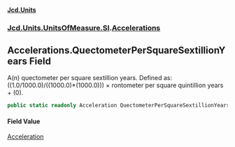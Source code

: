 #### [Jcd.Units](index.md 'index')
### [Jcd.Units.UnitsOfMeasure.SI](Jcd.Units.UnitsOfMeasure.SI.md 'Jcd.Units.UnitsOfMeasure.SI').[Accelerations](Accelerations.md 'Jcd.Units.UnitsOfMeasure.SI.Accelerations')

## Accelerations.QuectometerPerSquareSextillionYears Field

A(n) quectometer per square sextillion years. Defined as: ((1.0/1000.0)/((1000.0)*(1000.0))) × rontometer per square quintillion years + (0).

```csharp
public static readonly Acceleration QuectometerPerSquareSextillionYears;
```

#### Field Value
[Acceleration](Acceleration.md 'Jcd.Units.UnitTypes.Acceleration')